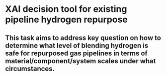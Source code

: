 # XAI decision tool for existing pipeline hydrogen repurpose

## This task aims to address key question on how to determine what level of blending hydrogen is safe for repurposed gas pipelines in terms of material/component/system scales under what circumstances.
